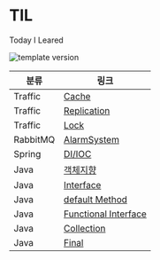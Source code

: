 # TIL
<p>Today I Leared</p>
<p >
  <img src="https://img.shields.io/badge/version-1.0.0-blue?style=flat-square" alt="template version"/>
</p>


분류|링크|
|---|---|
|Traffic|[Cache](https://github.com/eunseo2/TIL/blob/main/Cache%20%EC%A0%81%EC%9A%A9.md)
|Traffic|[Replication](https://github.com/eunseo2/TIL/blob/main/Replication%20%EC%A0%81%EC%9A%A9.md)
|Traffic|[Lock](https://github.com/eunseo2/TIL/blob/main/Lock%20%EC%A0%81%EC%9A%A9.md)
|RabbitMQ|[AlarmSystem](https://github.com/eunseo2/AlarmSystem)
|Spring|[DI/IOC](https://github.com/eunseo2/TIL/blob/main/DI%2CIOC.md)
|Java|[객체지향](https://velog.io/@eunseo2/TIL-10-%EA%B0%9D%EC%B2%B4%EC%A7%80%ED%96%A5-JAVA)
|Java|[Interface](https://velog.io/@eunseo2/TIL-11-Interface-JAVA)
|Java|[default Method](https://velog.io/@eunseo2/TIL-12-default-Method-JAVA)
|Java|[Functional Interface](https://velog.io/@eunseo2/TIL-13-Functional-Interface-JAVA)
|Java|[Collection](https://velog.io/@eunseo2/TIL-14-Collection-JAVA)|
|Java|[Final](https://velog.io/@eunseo2/TIL-15-Java-Final)|
